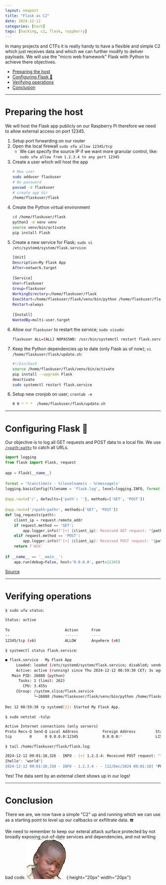 ```yaml
---
layout: newpost
title: "Flask as C2"
date: 2024-12-12
categories: [tech]
tags: [hacking, c2, flask, raspberry]
---
```


In many projects and CTFs it is really handy to have a flexible and simple C2 which just receives data and which we can further modify to deliver payloads. We will use the "micro web framework" Flask with Python to achieve there objectives.


- [Preparing the host](#preparing-the-host)
- [Configuring Flask :sake:](#configuring-flask-sake)
- [Verifying operations](#verifying-operations)
- [Conclusion](#conclusion)

---

# Preparing the host

We will host the Flask app publicly on our Raspberry Pi therefore we need to allow external access on port 12345.

1. Setup port forwarding on our router
2. Open the local firewall `sudo ufw allow 12345/tcp`
    - We can specify the source IP if we want more granular control, like: `sudo ufw allow from 1.2.3.4 to any port 12345`
3. Create a user which will host the app
    ```sh
    # New user
    sudo adduser flaskuser
    # No password
    passwd -d flaskuser
    # create app dir
    /home/flaskuser/flask
    ```
4. Create the Python virtual environment
    ```sh
    cd /home/flaskuser/flask
    python3 -m venv venv
    source venv/bin/activate
    pip install Flask
    ```
5. Create a new service for Flask; `sudo vi /etc/systemd/system/flask.service`:
    ```sh
    [Unit]
    Description=My Flask App
    After=network.target

    [Service]
    User=flaskuser
    Group=flaskuser
    WorkingDirectory=/home/flaskuser/flask
    ExecStart=/home/flaskuser/flask/venv/bin/python /home/flaskuser/flask/app.py
    Restart=always

    [Install]
    WantedBy=multi-user.target
    ```
6. Allow our `flaskuser` to restart the service; `sudo visudo`:
    ```sh
    flaskuser ALL=(ALL) NOPASSWD: /usr/bin/systemctl restart flask.service
    ```
7. Keep the Python dependencies up to date (only Flask as of now); `vi /home/flaskuser/flask/update.sh`:
    ```sh
    #!/bin/bash
    source /home/flaskuser/flask/venv/bin/activate
    pip install --upgrade Flask
    deactivate
    sudo systemctl restart flask.service
    ```
8. Setup new cronjob on user; `crontab -e`
    ```sh
    0 0 * * *  /home/flaskuser/flask/update.sh
    ```

---

# Configuring Flask :sake:

Our objective is to log all GET requests and POST data to a local file. We use [`/<path:path>`](https://pythongeeks.org/python-flask-app-routing/) to catch all URLs.

```py
import logging
from flask import Flask, request

app = Flask(__name__)

format = '%(asctime)s - %(levelname)s - %(message)s'
logging.basicConfig(filename = 'flask.log', level=logging.INFO, format = format)

@app.route('/', defaults={'path': ''}, methods=['GET', 'POST'])

@app.route('/<path:path>', methods=['GET', 'POST'])
def log_requests(path):
    client_ip = request.remote_addr
    if request.method == 'GET':
        app.logger.info(f'[+] {client_ip}: Received GET request: "{path}"')
    elif request.method == 'POST':
        app.logger.info(f'[+] {client_ip}: Received POST request: "{path}" with payload:\n{request.data.decode()}')
    return f'ACK'

if __name__ == '__main__':
    app.run(debug=False, host='0.0.0.0', port=12345)
```
[Source](https://github.com/thorn5011/sharing-is-caring/tree/main/scripts/flask_c2)

---

# Verifying operations

`$ sudo ufw status`:
```sh
Status: active

To                         Action      From
--                         ------      ----
12345/tcp (v6)             ALLOW       Anywhere (v6)
```

`$ systemctl status flask.service`: 
```sh
● flask.service - My Flask App
     Loaded: loaded (/etc/systemd/system/flask.service; disabled; vendor preset: enabled)
     Active: active (running) since Thu 2024-12-12 08:59:30 CET; 3s ago
   Main PID: 26880 (python)
      Tasks: 1 (limit: 262)
        CPU: 3.455s
     CGroup: /system.slice/flask.service
             └─26880 /home/flaskuser/flask/venv/bin/python /home/flaskuser/flask/app.py

Dec 12 08:59:30 rp systemd[1]: Started My Flask App.
```

`$ sudo netstat -tulp`:
```sh
Active Internet connections (only servers)
Proto Recv-Q Send-Q Local Address           Foreign Address         State       PID/Program name
tcp        0      0 0.0.0.0:12345           0.0.0.0:*               LISTEN      26880/python
```

`$ tail /home/flaskuser/flask/flask.log`:
```sh
2024-12-12 09:01:10,326 - INFO - [+] 1.2.3.4: Received POST request: "test" with payload:
{hello": "world"}
2024-12-12 09:01:10,338 - INFO - 1.2.3.4 - - [12/Dec/2024 09:01:10] "POST /test HTTP/1.1" 200 -
```

Yes! The data sent by an external client shows up in our logs!

---

# Conclusion

There we are, we now have a simple "C2" up and running which we can use as a starting point to level up our callbacks or exfiltrate data. :phone:

We need to remember to keep our exteral attack surface protected by not broadly exposing out-of-date services and dependencies, and not writing bad code. ![smiley](/assets/images/skeptical_kid.png){:height="20px" width="20px"}

